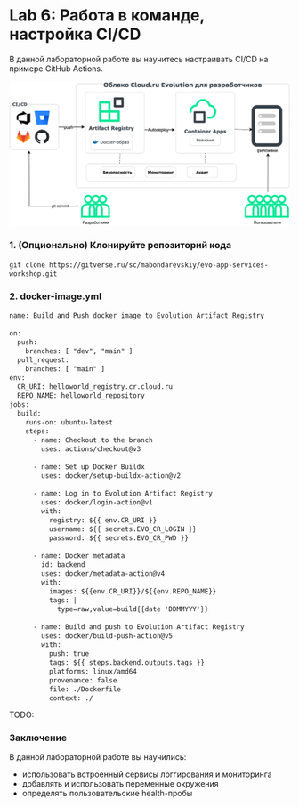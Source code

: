 # Lab 6: Работа в команде, настройка CI/CD
В данной лабораторной работе вы научитесь настраивать CI/CD на примере GitHub Actions. 

![dev-experience](images/scheme/cicd.svg)

### 1. (Опционально) Клонируйте репозиторий кода

```
git clone https://gitverse.ru/sc/mabondarevskiy/evo-app-services-workshop.git
``` 

### 2. docker-image.yml

```
name: Build and Push docker image to Evolution Artifact Registry

on:
  push:
    branches: [ "dev", "main" ]
  pull_request:
    branches: [ "main" ]
env:
  CR_URI: helloworld_registry.cr.cloud.ru
  REPO_NAME: helloworld_repository
jobs:
  build:
    runs-on: ubuntu-latest    
    steps:
      - name: Checkout to the branch
        uses: actions/checkout@v3

      - name: Set up Docker Buildx
        uses: docker/setup-buildx-action@v2

      - name: Log in to Evolution Artifact Registry
        uses: docker/login-action@v1
        with:
          registry: ${{ env.CR_URI }}
          username: ${{ secrets.EVO_CR_LOGIN }}
          password: ${{ secrets.EVO_CR_PWD }}
      
      - name: Docker metadata
        id: backend
        uses: docker/metadata-action@v4
        with:
          images: ${{env.CR_URI}}/${{env.REPO_NAME}}
          tags: |
            type=raw,value=build{{date 'DDMMYYY'}}

      - name: Build and push to Evolution Artifact Registry
        uses: docker/build-push-action@v5
        with:
          push: true
          tags: ${{ steps.backend.outputs.tags }}
          platforms: linux/amd64
          provenance: false
          file: ./Dockerfile
          context: ./
```
TODO:

### Заключение
В данной лабораторной работе вы научились:

- использовать встроенный сервисы логгирования и мониторинга
- добавлять и использовать переменные окружения
- определять пользовательские health-пробы